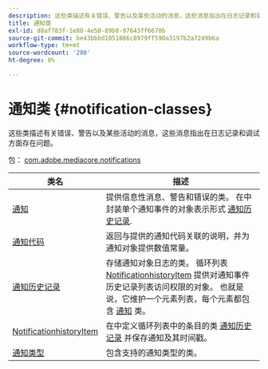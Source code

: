 ```yaml
---
description: 这些类描述有关错误、警告以及某些活动的消息，这些消息指出在日志记录和调试方面存在问题。
title: 通知类
exl-id: d8af783f-1e80-4e50-89b8-97643ff6670b
source-git-commit: be43bbbd1051886c8979ff590a3197b2a7249b6a
workflow-type: tm+mt
source-wordcount: '280'
ht-degree: 0%

---
```


# 通知类 {#notification-classes}

这些类描述有关错误、警告以及某些活动的消息，这些消息指出在日志记录和调试方面存在问题。

包： [com.adobe.mediacore.notifications](https://help.adobe.com/en_US/primetime/api/psdk/asdoc-dhls_1.4/com/adobe/mediacore/notifications/package-detail.html)

| 类名 | 描述 |
|---|---|
| [通知](https://help.adobe.com/en_US/primetime/api/psdk/asdoc-dhls_1.4/com/adobe/mediacore/notifications/Notification.html) | 提供信息性消息、警告和错误的类。 在中封装单个通知事件的对象表示形式 [通知历史记录](https://help.adobe.com/en_US/primetime/api/psdk/asdoc-dhls_1.4/com/adobe/mediacore/notifications/NotificationHistory.html). |
| [通知代码](https://help.adobe.com/en_US/primetime/api/psdk/asdoc-dhls_1.4/com/adobe/mediacore/notifications/NotificationCode.html) | 返回与提供的通知代码关联的说明，并为通知对象提供数值常量。 |
| [通知历史记录](https://help.adobe.com/en_US/primetime/api/psdk/asdoc-dhls_1.4/com/adobe/mediacore/notifications/NotificationHistory.html) | 存储通知对象日志的类。 循环列表 [NotificationhistoryItem](https://help.adobe.com/en_US/primetime/api/psdk/asdoc-dhls_1.4/com/adobe/mediacore/notifications/NotificationHistoryItem.html) 提供对通知事件历史记录列表访问权限的对象。 也就是说，它维护一个元素列表，每个元素都包含 [通知](https://help.adobe.com/en_US/primetime/api/psdk/asdoc-dhls_1.4/com/adobe/mediacore/notifications/Notification.html) 类。 |
| [NotificationhistoryItem](https://help.adobe.com/en_US/primetime/api/psdk/asdoc-dhls_1.4/com/adobe/mediacore/notifications/NotificationHistoryItem.html) | 在中定义循环列表中的条目的类 [通知历史记录](https://help.adobe.com/en_US/primetime/api/psdk/asdoc-dhls_1.4/com/adobe/mediacore/notifications/NotificationHistory.html) 并保存通知及其时间戳。 |
| [通知类型](https://help.adobe.com/en_US/primetime/api/psdk/asdoc-dhls_1.4/com/adobe/mediacore/notifications/NotificationType.html) | 包含支持的通知类型的类。 |
